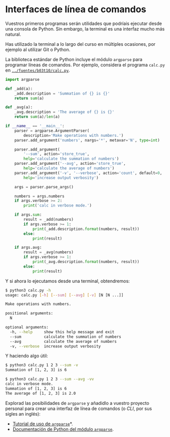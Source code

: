 # Interfaces de línea de comandos

Vuestros primeros programas serán utilidades que podríais ejecutar desde una
consola de Python. Sin embargo, la terminal es una interfaz mucho más natural.

Has utilizado la terminal a lo largo del curso en múltiples ocasiones, por
ejemplo al utilizar Git o Python.

La biblioteca estándar de Python incluye el módulo `argparse` para programar
líneas de comandos. Por ejemplo, considera el programa `calc.py` en
[`../fuentes/b03t10/calc.py`](../fuentes/b03t10/calc.py).

```python
import argparse

def _add(a):
    _add.description = 'Summation of {} is {}'
    return sum(a)

def _avg(a):
    _avg.description = 'The average of {} is {}'
    return sum(a)/len(a)

if __name__ == '__main__':
    parser = argparse.ArgumentParser(
        description='Make operations with numbers.')
    parser.add_argument('numbers', nargs='*', metavar='N', type=int)

    parser.add_argument(
        '--sum', action='store_true',
        help='calculate the summation of numbers')
    parser.add_argument('--avg', action='store_true',
        help='calculate the average of numbers')
    parser.add_argument('-v', '--verbose', action='count', default=0,
        help='increase output verbosity')

    args = parser.parse_args()

    numbers = args.numbers
    if args.verbose >= 2:
        print('calc in verbose mode.')

    if args.sum:
        result = _add(numbers)
        if args.verbose >= 1:
            print(_add.description.format(numbers, result))
        else:
            print(result)

    if args.avg:
        result = _avg(numbers)
        if args.verbose >= 1:
            print(_avg.description.format(numbers, result))
        else:
            print(result)
```

Y si ahora lo ejecutamos desde una terminal, obtendremos:

```bash
$ python3 calc.py -h
usage: calc.py [-h] [--sum] [--avg] [-v] [N [N ...]]

Make operations with numbers.

positional arguments:
  N

optional arguments:
  -h, --help     show this help message and exit
  --sum          calculate the summation of numbers
  --avg          calculate the average of numbers
  -v, --verbose  increase output verbosity
```

Y haciendo algo útil:

```bash
$ python3 calc.py 1 2 3 --sum -v
Summation of [1, 2, 3] is 6

$ python3 calc.py 1 2 3 --sum --avg -vv
calc in verbose mode.
Summation of [1, 2, 3] is 6
The average of [1, 2, 3] is 2.0
```

Explorad las posibilidades de `argparse` y añadidlo a vuestro proyecto
personal para crear una interfaz de línea de comandos (o _CLI_, por sus
sigles an inglés):

* [Tutorial de uso de `argparse`](https://docs.python.org/3.7/howto/argparse.html)*.
* [Documentación de Python del módulo `argparse`](https://docs.python.org/3.7/library/argparse.html#module-argparse).
